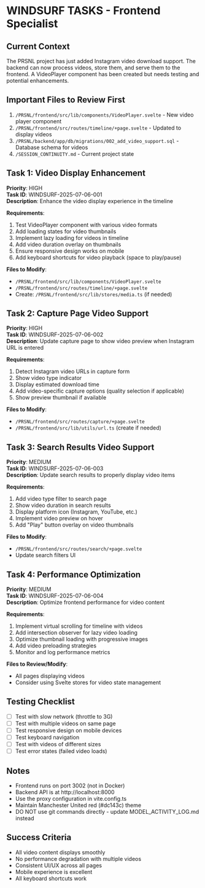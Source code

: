 # WINDSURF TASKS - Frontend Specialist

## Current Context
The PRSNL project has just added Instagram video download support. The backend can now process videos, store them, and serve them to the frontend. A VideoPlayer component has been created but needs testing and potential enhancements.

## Important Files to Review First
1. `/PRSNL/frontend/src/lib/components/VideoPlayer.svelte` - New video player component
2. `/PRSNL/frontend/src/routes/timeline/+page.svelte` - Updated to display videos
3. `/PRSNL/backend/app/db/migrations/002_add_video_support.sql` - Database schema for videos
4. `/SESSION_CONTINUITY.md` - Current project state

## Task 1: Video Display Enhancement
**Priority**: HIGH  
**Task ID**: WINDSURF-2025-07-06-001  
**Description**: Enhance the video display experience in the timeline

**Requirements**:
1. Test VideoPlayer component with various video formats
2. Add loading states for video thumbnails
3. Implement lazy loading for videos in timeline
4. Add video duration overlay on thumbnails
5. Ensure responsive design works on mobile
6. Add keyboard shortcuts for video playback (space to play/pause)

**Files to Modify**:
- `/PRSNL/frontend/src/lib/components/VideoPlayer.svelte`
- `/PRSNL/frontend/src/routes/timeline/+page.svelte`
- Create: `/PRSNL/frontend/src/lib/stores/media.ts` (if needed)

## Task 2: Capture Page Video Support
**Priority**: HIGH  
**Task ID**: WINDSURF-2025-07-06-002  
**Description**: Update capture page to show video preview when Instagram URL is entered

**Requirements**:
1. Detect Instagram video URLs in capture form
2. Show video type indicator
3. Display estimated download time
4. Add video-specific capture options (quality selection if applicable)
5. Show preview thumbnail if available

**Files to Modify**:
- `/PRSNL/frontend/src/routes/capture/+page.svelte`
- `/PRSNL/frontend/src/lib/utils/url.ts` (create if needed)

## Task 3: Search Results Video Support
**Priority**: MEDIUM  
**Task ID**: WINDSURF-2025-07-06-003  
**Description**: Update search results to properly display video items

**Requirements**:
1. Add video type filter to search page
2. Show video duration in search results
3. Display platform icon (Instagram, YouTube, etc.)
4. Implement video preview on hover
5. Add "Play" button overlay on video thumbnails

**Files to Modify**:
- `/PRSNL/frontend/src/routes/search/+page.svelte`
- Update search filters UI

## Task 4: Performance Optimization
**Priority**: MEDIUM  
**Task ID**: WINDSURF-2025-07-06-004  
**Description**: Optimize frontend performance for video content

**Requirements**:
1. Implement virtual scrolling for timeline with videos
2. Add intersection observer for lazy video loading
3. Optimize thumbnail loading with progressive images
4. Add video preloading strategies
5. Monitor and log performance metrics

**Files to Review/Modify**:
- All pages displaying videos
- Consider using Svelte stores for video state management

## Testing Checklist
- [ ] Test with slow network (throttle to 3G)
- [ ] Test with multiple videos on same page
- [ ] Test responsive design on mobile devices
- [ ] Test keyboard navigation
- [ ] Test with videos of different sizes
- [ ] Test error states (failed video loads)

## Notes
- Frontend runs on port 3002 (not in Docker)
- Backend API is at http://localhost:8000
- Use the proxy configuration in vite.config.ts
- Maintain Manchester United red (#dc143c) theme
- DO NOT use git commands directly - update MODEL_ACTIVITY_LOG.md instead

## Success Criteria
- All video content displays smoothly
- No performance degradation with multiple videos
- Consistent UI/UX across all pages
- Mobile experience is excellent
- All keyboard shortcuts work